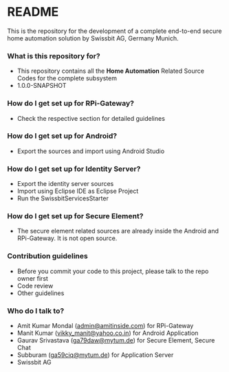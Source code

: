 # README #

This is the repository for the development of a complete end-to-end secure home automation solution by Swissbit AG, Germany Munich. 

### What is this repository for? ###

* This repository contains all the **Home Automation** Related Source Codes for the complete subsystem
* 1.0.0-SNAPSHOT

### How do I get set up for RPi-Gateway? ###

* Check the respective section for detailed guidelines

### How do I get set up for Android? ###

* Export the sources and import using Android Studio

### How do I get set up for Identity Server? ###

* Export the identity server sources
* Import using Eclipse IDE as Eclipse Project
* Run the SwissbitServicesStarter

### How do I get set up for Secure Element? ###

* The secure element related sources are already inside the Android and RPi-Gateway. It is not open source.

### Contribution guidelines ###

* Before you commit your code to this project, please talk to the repo owner first
* Code review
* Other guidelines

### Who do I talk to? ###

* Amit Kumar Mondal (admin@amitinside.com) for RPi-Gateway
* Manit Kumar (vikky_manit@yahoo.co.in) for Android Application
* Gaurav Srivastava (ga79daw@mytum.de) for Secure Element, Secure Chat
* Subburam (ga59ciq@mytum.de) for Application Server
* Swissbit AG